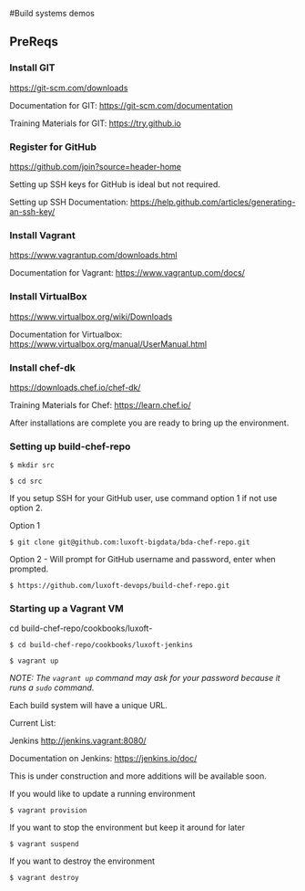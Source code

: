 #Build systems demos

## PreReqs

### Install GIT

https://git-scm.com/downloads

Documentation for GIT: https://git-scm.com/documentation

Training Materials for GIT: https://try.github.io

### Register for GitHub

https://github.com/join?source=header-home

Setting up SSH keys for GitHub is ideal but not required.

Setting up SSH Documentation: https://help.github.com/articles/generating-an-ssh-key/

### Install Vagrant

https://www.vagrantup.com/downloads.html

Documentation for Vagrant: https://www.vagrantup.com/docs/

### Install VirtualBox

https://www.virtualbox.org/wiki/Downloads

Documentation for Virtualbox: https://www.virtualbox.org/manual/UserManual.html

### Install chef-dk

https://downloads.chef.io/chef-dk/

Training Materials for Chef: https://learn.chef.io/

After installations are complete you are ready to bring up the environment.

### Setting up build-chef-repo

```$ mkdir src```

```$ cd src```

If you setup SSH for your GitHub user, use command option 1 if not use option 2.

Option 1

```$ git clone git@github.com:luxoft-bigdata/bda-chef-repo.git```

Option 2 - Will prompt for GitHub username and password, enter when prompted.

```$ https://github.com/luxoft-devops/build-chef-repo.git```

### Starting up a Vagrant VM

cd build-chef-repo/cookbooks/luxoft-<build system here>

```$ cd build-chef-repo/cookbooks/luxoft-jenkins```

```$ vagrant up```

*NOTE: The `vagrant up` command may ask for your password because it runs a `sudo` command.*

Each build system will have a unique URL. 

Current List:

Jenkins
http://jenkins.vagrant:8080/

Documentation on Jenkins: https://jenkins.io/doc/

This is under construction and more additions will be available soon.

If you would like to update a running environment

```$ vagrant provision```

If you want to stop the environment but keep it around for later

```$ vagrant suspend```

If you want to destroy the environment

```$ vagrant destroy```
